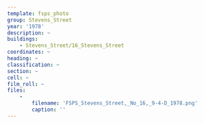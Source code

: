 ```yaml
---
template: fsps_photo
group: Stevens_Street
year: '1978'
description: ~
buildings:
    - Stevens_Street/16_Stevens_Street
coordinates: ~
heading: ~
classification: ~
section: ~
cell: ~
film_roll: ~
files:
    -
        filename: 'FSPS_Stevens_Street,_No_16,_9-4-D_1978.png'
        caption: ''
---
```

